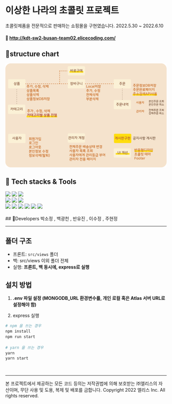 # 이상한 나라의 초콜릿 프로젝트

초콜릿제품을 전문적으로 판매하는 쇼핑몰을 구현였습니다. 2022.5.30 ~ 2022.6.10<br />
#### 🔗 http://kdt-sw2-busan-team02.elicecoding.com/

## 🍫structure chart
![default](src/views/imgs/site.png)
 <br />
## 🍪 Tech stacks & Tools
<img src="https://img.shields.io/badge/HTML5-FFDF91?style=flat&logo=HTML5&logoColor=white"/>
<img src="https://img.shields.io/badge/CSS3-F4DFBA?style=flat&logo=CSS3&logoColor=white"/>
<img src="https://img.shields.io/badge/JavaScript-91684A?style=flat&logo=JavaScript&logoColor=white"/> <br />
<img src="https://img.shields.io/badge/Node.js-FFDF91?style=flat&logo=Node.js&logoColor=white"/>
<img src="https://img.shields.io/badge/Express-EAAC7F?style=flat&logo=Express&logoColor=white"/>
<img src="https://img.shields.io/badge/MongoDB-FFDF91?style=flat&logo=MongoDB&logoColor=white"/> <br />
<img src="https://img.shields.io/badge/Vscode-F4DFBA?style=flat&logo=Vscode&logoColor=white"/>
<img src="https://img.shields.io/badge/Postman-91684A?style=flat&logo=Postman&logoColor=white"/>
<img src="https://img.shields.io/badge/Git-EAAC7F?style=flat&logo=Git&logoColor=white"/>
<img src="https://img.shields.io/badge/GitLab-F4DFBA?style=flat&logo=GitLab&logoColor=white"/>
<img src="https://img.shields.io/badge/Figma-91684A?style=flat&logo=Figma&logoColor=white"/>
<img src="https://img.shields.io/badge/Notion-FFDF91?style=flat&logo=Notion&logoColor=white"/>
<br />
<br />
## 🍰Developers
박소정 , 백광천 , 반유진 , 이수정 , 주현정

---
## 폴더 구조
- 프론트: `src/views` 폴더 
- 백: src/views 이외 폴더 전체
- 실행: **프론트, 백 동시에, express로 실행**



## 설치 방법

1. **.env 파일 설정 (MONGODB_URL 환경변수를, 개인 로컬 혹은 Atlas 서버 URL로 설정해야 함)**

2. express 실행

```bash
# npm 을 쓰는 경우 
npm install
npm run start

# yarn 을 쓰는 경우
yarn
yarn start
```
<br>

---
본 프로젝트에서 제공하는 모든 코드 등의는 저작권법에 의해 보호받는 ㈜엘리스의 자산이며, 무단 사용 및 도용, 복제 및 배포를 금합니다.
Copyright 2022 엘리스 Inc. All rights reserved.

